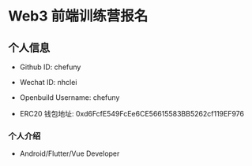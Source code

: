 # Web3 前端训练营报名

## 个人信息

* Github ID: chefuny

* Wechat ID: nhclei

* Openbuild Username: chefuny

* ERC20 钱包地址: 0xd6FcfE549FcEe6CE56615583BB5262cf119EF976

### 个人介绍

* Android/Flutter/Vue Developer




